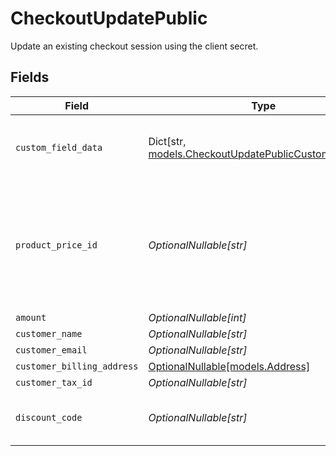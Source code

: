 # CheckoutUpdatePublic

Update an existing checkout session using the client secret.


## Fields

| Field                                                                                                     | Type                                                                                                      | Required                                                                                                  | Description                                                                                               |
| --------------------------------------------------------------------------------------------------------- | --------------------------------------------------------------------------------------------------------- | --------------------------------------------------------------------------------------------------------- | --------------------------------------------------------------------------------------------------------- |
| `custom_field_data`                                                                                       | Dict[str, [models.CheckoutUpdatePublicCustomFieldData](../models/checkoutupdatepubliccustomfielddata.md)] | :heavy_minus_sign:                                                                                        | Key-value object storing custom field values.                                                             |
| `product_price_id`                                                                                        | *OptionalNullable[str]*                                                                                   | :heavy_minus_sign:                                                                                        | ID of the product price to checkout. Must correspond to a price linked to the same product.               |
| `amount`                                                                                                  | *OptionalNullable[int]*                                                                                   | :heavy_minus_sign:                                                                                        | N/A                                                                                                       |
| `customer_name`                                                                                           | *OptionalNullable[str]*                                                                                   | :heavy_minus_sign:                                                                                        | N/A                                                                                                       |
| `customer_email`                                                                                          | *OptionalNullable[str]*                                                                                   | :heavy_minus_sign:                                                                                        | N/A                                                                                                       |
| `customer_billing_address`                                                                                | [OptionalNullable[models.Address]](../models/address.md)                                                  | :heavy_minus_sign:                                                                                        | N/A                                                                                                       |
| `customer_tax_id`                                                                                         | *OptionalNullable[str]*                                                                                   | :heavy_minus_sign:                                                                                        | N/A                                                                                                       |
| `discount_code`                                                                                           | *OptionalNullable[str]*                                                                                   | :heavy_minus_sign:                                                                                        | Discount code to apply to the checkout.                                                                   |